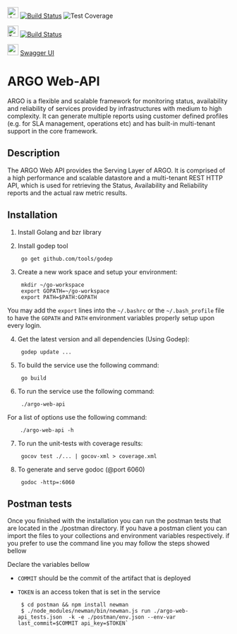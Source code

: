 <img src="https://jenkins.argo.grnet.gr/static/3c75a153/images/headshot.png" alt="Jenkins" width="25"/> [![Build Status](https://jenkins.argo.grnet.gr/job/argo-web-api_devel/badge/icon)](https://jenkins.argo.grnet.gr/job/argo-web-api_devel) ![Test Coverage](http://jenkins.argo.grnet.gr:9913/jenkins/c/http/jenkins.argo.grnet.gr/job/argo-web-api_devel)

<img src="https://s3.amazonaws.com/openshift-hub/production/quickstarts/26/travisci.png?1425058399" alt="Travis" width="25"/> [![Build Status](https://travis-ci.org/ARGOeu/argo-web-api.svg?branch=devel)](https://travis-ci.org/ARGOeu/argo-web-api)

<img src="http://cdn.slidesharecdn.com/profile-photo-Swagger-API-32x32.jpg?cb=1439244971" alt="swagger ui" width="25"/> [Swagger UI](https://api-doc.argo.grnet.gr/argo-web-api/)

# ARGO Web-API

ARGO is a flexible and scalable framework for monitoring status, availability and reliability of services provided by infrastructures with medium to high complexity. It can generate multiple reports using customer defined profiles (e.g. for SLA management, operations etc) and has built-in multi-tenant support in the core framework.

## Description 

The ARGO Web API provides the Serving Layer of ARGO. It is comprised of a high performance and scalable datastore and a multi-tenant REST HTTP API, which is used for retrieving the Status, Availability and Reliability reports and the actual raw metric results.


## Installation 

1. Install Golang and bzr library

2. Install godep tool

        go get github.com/tools/godep

3. Create a new work space and setup your environment:

        mkdir ~/go-workspace
        export GOPATH=~/go-workspace
        export PATH=$PATH:GOPATH

  You may add the `export` lines into the `~/.bashrc` or the `~/.bash_profile` file to have the `GOPATH` and `PATH` environment variables properly setup upon every login.

4. Get the latest version and all dependencies (Using Godep):

        godep update ...

5. To build the service use the following command:

        go build

6. To run the service use the following command:

        ./argo-web-api

  For a list of options use the following command:

        ./argo-web-api -h

7. To run the unit-tests with coverage results:

        gocov test ./... | gocov-xml > coverage.xml

8. To generate and serve godoc (@port 6060)

        godoc -http=:6060


## Postman tests
Once you finished with the installation you can run the postman tests that are located in the ./postman directory.
If you have a postman client you can import the files to your collections and environment variables respectively.
if you prefer to use the command line you may follow the steps showed bellow

Declare the variables bellow
- `COMMIT` should be the commit of the artifact that is deployed
- `TOKEN` is an access token that is set in the service

       $ cd postman && npm install newman 
       $ ./node_modules/newman/bin/newman.js run ./argo-web-api_tests.json  -k -e ./postman/env.json --env-var last_commit=$COMMIT api_key=$TOKEN`

